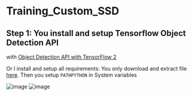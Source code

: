 # Training_Custom_SSD

## Step 1: You install and setup Tensorflow Object Detection API 
with [Object Detection API with TensorFlow 2](https://github.com/tensorflow/models/blob/master/research/object_detection/g3doc/tf2.md)

Or I install and setup all requirements: You only download and extract file [here](https://drive.google.com/file/d/1WgWjp6OOpT5FVKhSB35TEuplSrqbrgny/view?usp=sharing). Then you setup `PATHPYTHON` in System variables

![image](https://user-images.githubusercontent.com/76576719/118927439-fc45bc80-b96b-11eb-9f17-7e5b3010e99a.png)
![image](https://user-images.githubusercontent.com/76576719/118927549-25664d00-b96c-11eb-9e24-e125137d95f4.png)

